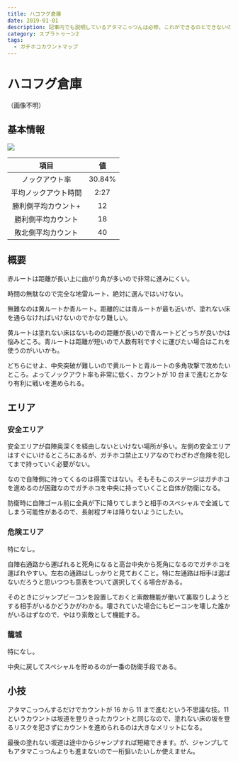 ```yaml
---
title: ハコフグ倉庫
date: 2019-01-01
description: 記事内でも説明しているアタマこっつんは必修、これができるのとできないのとで勝率が大きく変わってきます
category: スプラトゥーン2
tags:
  - ガチホコカウントマップ
---
```


# ハコフグ倉庫

（画像不明）

## 基本情報

![](https://pbs.twimg.com/media/EV-GkNaXsAA0sjG?format=png)

|         項目         |   値   |
| :------------------: | :----: |
|    ノックアウト率    | 30.84% |
| 平均ノックアウト時間 |  2:27  |
| 勝利側平均カウント+  |   12   |
|  勝利側平均カウント  |   18   |
|  敗北側平均カウント  |   40   |

## 概要

赤ルートは距離が長い上に曲がり角が多いので非常に進みにくい。

時間の無駄なので完全な地雷ルート、絶対に選んではいけない。

無難なのは黄ルートか青ルート。距離的には青ルートが最も近いが、塗れない床を通らなければいけないのでかなり難しい。

黄ルートは塗れない床はないものの距離が長いので青ルートどどっちが良いかは悩みどころ。青ルートは距離が短いので人数有利ですぐに運びたい場合はこれを使うのがいいかも。

どちらにせよ、中央突破が難しいので黄ルートと青ルートの多角攻撃で攻めたいところ。よってノックアウト率も非常に低く、カウントが 10 台まで進むとかなり有利に戦いを進められる。

## エリア

### 安全エリア

安全エリアが自陣奥深くを経由しないといけない場所が多い。左側の安全エリアはすぐにいけるところにあるが、ガチホコ禁止エリアなのでわざわざ危険を犯してまで持っていく必要がない。

なので自陣側に持ってくるのは得策ではない。そもそもこのステージはガチホコを進めるのが困難なのでガチホコを中央に持っていくこと自体が防衛になる。

防衛時に自陣ゴール前に全員が下に降りてしまうと相手のスペシャルで全滅してしまう可能性があるので、長射程ブキは降りないようにしたい。

### 危険エリア

特になし。

自陣右通路から運ばれると死角になると高台中央から死角になるのでガチホコを運ばれやすい。左右の通路はしっかりと見ておくこと。特に左通路は相手は選ばないだろうと思いつつも意表をついて選択してくる場合がある。

そのときにジャンプビーコンを設置しておくと索敵機能が働いて裏取りしようとする相手がいるかどうかがわかる。壊されていた場合にもビーコンを壊した誰かがいるはずなので、やはり索敵として機能する。

### 籠城

特になし。

中央に戻してスペシャルを貯めるのが一番の防衛手段である。

## 小技

アタマこっつんするだけでカウントが 16 から 11 まで進むという不思議な技。11 というカウントは坂道を登りきったカウントと同じなので、塗れない床の坂を登るリスクを犯さずにカウントを進められるのは大きなメリットになる。

最後の塗れない坂道は途中からジャンプすれば短縮できます。が、ジャンプしてもアタマこっつんよりも進まないので一桁狙いたいしか使えません。

